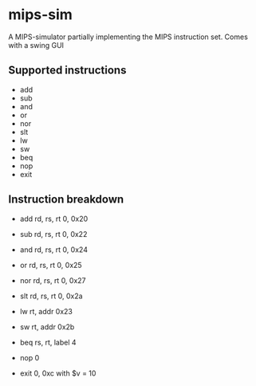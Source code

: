 # mips-sim
A MIPS-simulator partially implementing the MIPS instruction set.
Comes with a swing GUI


## Supported instructions
* add
* sub
* and
* or
* nor
* slt
* lw
* sw
* beq
* nop
* exit

## Instruction breakdown
* add rd, rs, rt    0, 0x20
* sub rd, rs, rt    0, 0x22
* and rd, rs, rt    0, 0x24
* or  rd, rs, rt    0, 0x25
* nor rd, rs, rt    0, 0x27
* slt rd, rs, rt    0, 0x2a

* lw rt, addr   0x23
* sw rt, addr   0x2b    

* beq rs, rt, label    4
* nop                  0
* exit                 0, 0xc with $v = 10